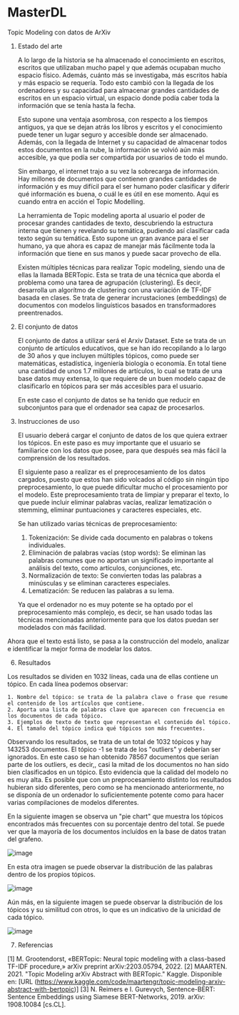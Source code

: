 # MasterDL
Topic Modeling con datos de ArXiv
1. Estado del arte
   
   A lo largo de la historia se ha almacenado el conocimiento en escritos, escritos que utilizaban mucho papel y que además ocupaban mucho espacio físico. Además, cuánto más se investigaba, más escritos había y más espacio se requería. Todo esto cambió con la llegada de los ordenadores y su capacidad para almacenar grandes cantidades de escritos en un espacio virtual, un espacio donde podía caber toda la información que se tenía hasta la fecha.
   
   Esto supone una ventaja asombrosa, con respecto a los tiempos antiguos, ya que se dejan atrás los libros y escritos y el conocimiento puede tener un lugar seguro y accesible donde ser almacenado. Además, con la llegada de Internet y su capacidad de almacenar todos estos documentos en la nube, la información se volvió aún más accesible, ya que podía ser compartida por usuarios de todo el mundo.
   
   Sin embargo, el internet trajo a su vez la sobrecarga de información. Hay millones de documentos que contienen grandes cantidades de información y es muy difícil para el ser humano poder clasificar y diferir qué información es buena, o cuál le es útil en ese momento. Aquí es cuando entra en acción el Topic Modelling.
   
   La herramienta de Topic modeling aporta al usuario el poder de procesar grandes cantidades de texto, descubriendo la estructura interna que tienen y revelando su temática, pudiendo así clasificar cada texto según su temática.
   Esto supone un gran avance para el ser humano, ya que ahora es capaz de manejar más fácilmente toda la información que tiene en sus manos y puede sacar provecho de ella.

   Existen múltiples técnicas para realizar Topic modeling, siendo una de ellas la llamada BERTopic. Esta se trata de una técnica que aborda el problema como una tarea de agrupación (clustering). Es decir, desarrolla un algorítmo de clustering con una variación de TF-IDF basada en clases. Se trata de generar incrustaciones (embeddings) de documentos con modelos linguísticos basados en transformadores preentrenados.
   
2. El conjunto de datos

	El conjunto de datos a utilizar será el Arxiv Dataset. Este se trata de un conjunto de artículos educativos, que se han ido recopilando a lo largo de 30 años y que incluyen múltiples tópicos, como puede ser matemáticas, estadística, ingeniería biología o economía. En total tiene una cantidad de unos 1.7 millones de artículos, lo cual se trata de una base datos muy extensa, lo que requiere de un buen modelo capaz de clasificarlo en tópicos para ser más accesibles para el usuario.

	En este caso el conjunto de datos se ha tenido que reducir en subconjuntos para que el ordenador sea capaz de procesarlos.

4. Instrucciones de uso

	El usuario deberá cargar el conjunto de datos de los que quiera extraer los tópicos. En este paso es muy importante que el usuario se familiarice con los datos que posee, para que después sea más fácil la comprensión de los resultados.

   El siguiente paso a realizar es el preprocesamiento de los datos cargados, puesto que estos han sido volcados al código sin ningún tipo preprocesamiento, lo que puede dificultar mucho el procesamiento por el modelo. Este preprocesamiento trata de limpiar y preparar el texto, lo que puede incluir eliminar palabras vacías, realizar lematización o stemming, eliminar puntuaciones y caracteres especiales, etc.

   	Se han utilizado varias técnicas de preprocesamiento:

	1. Tokenización: Se divide cada documento en palabras o tokens individuales.
	2. Eliminación de palabras vacías (stop words): Se eliminan las palabras comunes que no aportan un significado importante al análisis del texto, como artículos, conjunciones, etc.
	3.  Normalización de texto: Se convierten todas las palabras a minúsculas y se eliminan caracteres especiales.
	4.  Lematización: Se reducen las palabras a su lema. 

	Ya que el ordenador no es muy potente se ha optado por el preprocesamiento más complejo, es decir, se han usado todas las técnicas mencionadas anteriormente para que los datos puedan ser modelados con más facilidad.

Ahora que el texto está listo, se pasa a la construcción del modelo, analizar e identificar la mejor forma de modelar los datos.
   
   
6. Resultados

Los resultados se dividen en 1032 líneas, cada una de ellas contiene un tópico. En cada línea podemos observar:

	1. Nombre del tópico: se trata de la palabra clave o frase que resume el contenido de los artículos que contiene. 
	2. Aporta una lista de palabras clave que aparecen con frecuencia en los documentos de cada tópico.
  	3. Ejemplos de texto de texto que representan el contenido del tópico.
   	4. El tamaño del tópico indica qué tópicos son más frecuentes.
    
Observando los resultados, se trata de un total de 1032 tópicos y hay 143253 documentos. El tópico -1 se trata de los "outliers" y deberían ser ignorados. En este caso se han obtenido 78567 documentos que serían parte de los outliers, es decir,, casi la mitad de los documentos no han sido bien clasificados en un tópico. Esto evidencia que la calidad del modelo no es muy alta. Es posible que con un preprocesamiento distinto los resultados hubieran sido diferentes, pero como se ha mencionado anteriormente, no se disponía de un ordenador lo suficientemente potente como para hacer varias compilaciones de modelos diferentes.

En la siguiente imagen se observa un "pie chart" que muestra los tópicos encontrados más frecuentes con su porcentaje dentro del total. Se puede ver que la mayoría de los documentos incluídos en la base de datos tratan del grafeno.

![image](https://github.com/100363504/MasterDL/assets/73606444/0556c7a8-9a2f-4904-9ebf-1b7998843779)

En esta otra imagen se puede observar la distribución de las palabras dentro de los propios tópicos.

![image](https://github.com/100363504/MasterDL/assets/73606444/e899e1d6-578d-4f86-94a7-fd674c3c252f)

Aún más, en la siguiente imagen se puede observar la distribución de los tópicos y su similitud con otros, lo que es un indicativo de la unicidad de cada tópico.

![image](https://github.com/100363504/MasterDL/assets/73606444/ae798f84-34e8-4b57-8e0d-df0ae54dee9e)



7. Referencias

[1] M. Grootendorst, «BERTopic: Neural topic modeling with a class-based TF-IDF procedure,» arXiv preprint arXiv:2203.05794, 2022.
[2] MAARTEN. 2021. "Topic Modeling arXiv Abstract with BERTopic." Kaggle. Disponible en: [URL (https://www.kaggle.com/code/maartengr/topic-modeling-arxiv-abstract-with-bertopic)]
[3] N. Reimers e I. Gurevych, Sentence-BERT: Sentence Embeddings using Siamese BERT-Networks, 2019. arXiv: 1908.10084 [cs.CL].

   
